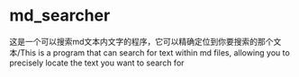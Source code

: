 # md_searcher
这是一个可以搜索md文本内文字的程序，它可以精确定位到你要搜索的那个文本/This is a program that can search for text within md files, allowing you to precisely locate the text you want to search for
